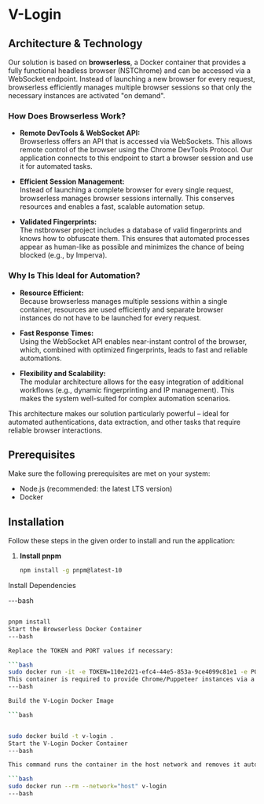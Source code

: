 # V-Login

## Architecture & Technology

Our solution is based on **browserless**, a Docker container that provides a fully functional headless browser (NSTChrome) and can be accessed via a WebSocket endpoint. Instead of launching a new browser for every request, browserless efficiently manages multiple browser sessions so that only the necessary instances are activated "on demand".

### How Does Browserless Work?

- **Remote DevTools & WebSocket API:**  
  Browserless offers an API that is accessed via WebSockets. This allows remote control of the browser using the Chrome DevTools Protocol. Our application connects to this endpoint to start a browser session and use it for automated tasks.

- **Efficient Session Management:**  
  Instead of launching a complete browser for every single request, browserless manages browser sessions internally. This conserves resources and enables a fast, scalable automation setup.

- **Validated Fingerprints:**  
  The nstbrowser project includes a database of valid fingerprints and knows how to obfuscate them. This ensures that automated processes appear as human-like as possible and minimizes the chance of being blocked (e.g., by Imperva).

### Why Is This Ideal for Automation?

- **Resource Efficient:**  
  Because browserless manages multiple sessions within a single container, resources are used efficiently and separate browser instances do not have to be launched for every request.

- **Fast Response Times:**  
  Using the WebSocket API enables near-instant control of the browser, which, combined with optimized fingerprints, leads to fast and reliable automations.

- **Flexibility and Scalability:**  
  The modular architecture allows for the easy integration of additional workflows (e.g., dynamic fingerprinting and IP management). This makes the system well-suited for complex automation scenarios.

This architecture makes our solution particularly powerful – ideal for automated authentications, data extraction, and other tasks that require reliable browser interactions.

## Prerequisites

Make sure the following prerequisites are met on your system:

- Node.js (recommended: the latest LTS version)
- Docker

## Installation

Follow these steps in the given order to install and run the application:

1. **Install pnpm**

   ```bash
   npm install -g pnpm@latest-10
Install Dependencies

---bash
   ```bash

pnpm install
Start the Browserless Docker Container
---bash

Replace the TOKEN and PORT values if necessary:

   ```bash
sudo docker run -it -e TOKEN=110e2d21-efc4-44e5-853a-9ce4099c81e1 -e PORT=8848 -p 8848:8848 --name browserless nstbrowser/browserless:130-202411051500.v2
This container is required to provide Chrome/Puppeteer instances via a WebSocket endpoint.
---bash

Build the V-Login Docker Image

   ```bash


sudo docker build -t v-login .
Start the V-Login Docker Container
---bash

This command runs the container in the host network and removes it automatically when it stops:

   ```bash
sudo docker run --rm --network="host" v-login
---bash

